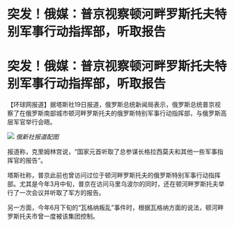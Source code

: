 # 突发！俄媒：普京视察顿河畔罗斯托夫特别军事行动指挥部，听取报告

# 突发！俄媒：普京视察顿河畔罗斯托夫特别军事行动指挥部，听取报告

【环球网报道】据塔斯社19日报道，俄罗斯总统新闻局表示，俄罗斯总统普京视察了在俄罗斯南部城市顿河畔罗斯托夫的俄罗斯特别军事行动指挥部，与俄罗斯高层军官举行会晤。

![](https://inews.gtimg.com/om_bt/Ojj_b53xRmmrNjSZTEhpj0ftDt7d6X61jP6JbMBo9XfkUAA/1000)
_俄新社报道配图_

报道称，克里姆林宫说，“国家元首听取了总参谋长格拉西莫夫和其他一些军事指挥官的报告”。

塔斯社称，普京此前也曾访问过位于顿河畔罗斯托夫的俄罗斯特别军事行动指挥部。尤其是今年3月中旬，普京在访问马里乌波尔的同时，还在顿河畔罗斯托夫举行了一次会议并听取了军方的报告。

另一方面，今年6月下旬的“瓦格纳叛乱”事件时，根据瓦格纳方面的说法，顿河畔罗斯托夫市曾一度被该集团控制。

